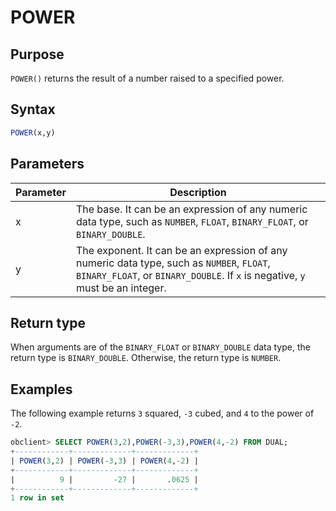 # POWER

## Purpose

`POWER()` returns the result of a number raised to a specified power.

## Syntax

```sql
POWER(x,y)
```

## Parameters

| Parameter | Description |
|----|-------------------------------------------------------------------------------------------|
| x | The base. It can be an expression of any numeric data type, such as `NUMBER`, `FLOAT`, `BINARY_FLOAT`, or `BINARY_DOUBLE`.  |
| y | The exponent. It can be an expression of any numeric data type, such as `NUMBER`, `FLOAT`, `BINARY_FLOAT`, or `BINARY_DOUBLE`. If `x` is negative, `y` must be an integer.  |

## Return type

When arguments are of the `BINARY_FLOAT` or `BINARY_DOUBLE` data type, the return type is `BINARY_DOUBLE`. Otherwise, the return type is `NUMBER`.

## Examples

The following example returns `3` squared, `-3` cubed, and `4` to the power of `-2`.

```sql
obclient> SELECT POWER(3,2),POWER(-3,3),POWER(4,-2) FROM DUAL;
+------------+-------------+-------------+
| POWER(3,2) | POWER(-3,3) | POWER(4,-2) |
+------------+-------------+-------------+
|          9 |         -27 |       .0625 |
+------------+-------------+-------------+
1 row in set
```
